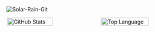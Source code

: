 ![Solar-Rain-Git](https://uploadtypora.oss-cn-hangzhou.aliyuncs.com/code1.jpg)

<div style="display: flex;justify-content: space-evenly;">
    <img style="display:block;width:49%;" alt = "GitHub Stats" src="https://github-readme-stats.vercel.app/api?username=Solar-Rain-Git&show_icons=true&hide=issues&icon_color=000000&hide_border=true&title_color=5391FE&text_color=555">
    <img style="display:block;width:50%;" alt = "Top Language" src="https://github-readme-stats.vercel.app/api/top-langs/?username=Solar-Rain-Git&hide=html,&hide_border=true&title_color=5391FE&text_color=555"
</div>
